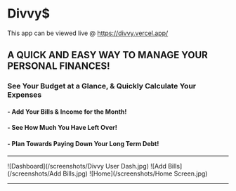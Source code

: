# Divvy$
This app can be viewed live @ https://divvy.vercel.app/

## A QUICK AND EASY WAY TO MANAGE YOUR PERSONAL FINANCES!
### See Your Budget at a Glance, & Quickly Calculate Your Expenses
#### - Add Your Bills & Income for the Month!
#### - See How Much You Have Left Over!
#### - Plan Towards Paying Down Your Long Term Debt!

***

![Dashboard](/screenshots/Divvy User Dash.jpg)
![Add Bills](/screenshots/Add Bills.jpg)
![Home](/screenshots/Home Screen.jpg)

***
